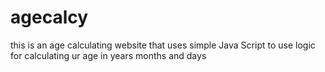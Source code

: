 # agecalcy
this is an age calculating website that uses simple Java Script to use logic for calculating ur age in years months and days
